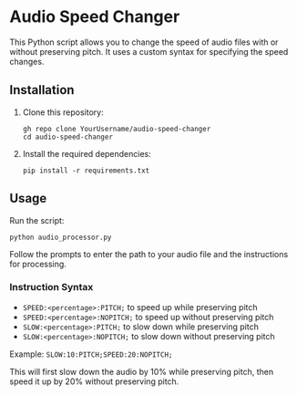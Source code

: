 # Audio Speed Changer

This Python script allows you to change the speed of audio files with or without preserving pitch. It uses a custom syntax for specifying the speed changes.

## Installation

1. Clone this repository:
   ```
   gh repo clone YourUsername/audio-speed-changer
   cd audio-speed-changer
   ```

2. Install the required dependencies:
   ```
   pip install -r requirements.txt
   ```

## Usage

Run the script:

```
python audio_processor.py
```

Follow the prompts to enter the path to your audio file and the instructions for processing.

### Instruction Syntax

- `SPEED:<percentage>:PITCH;` to speed up while preserving pitch
- `SPEED:<percentage>:NOPITCH;` to speed up without preserving pitch
- `SLOW:<percentage>:PITCH;` to slow down while preserving pitch
- `SLOW:<percentage>:NOPITCH;` to slow down without preserving pitch

Example: `SLOW:10:PITCH;SPEED:20:NOPITCH;`

This will first slow down the audio by 10% while preserving pitch, then speed it up by 20% without preserving pitch.
